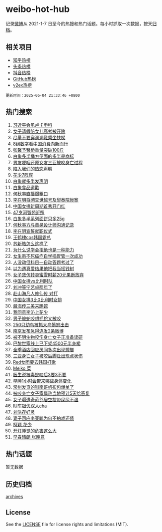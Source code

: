 # weibo-hot-hub

记录[微博](https://www.weibo.com)从 2021-1-7 日至今的热搜和热门话题。每小时抓取一次数据，按天[归档](archives)。

## 相关项目

- [知乎热榜](https://github.com/lonnyzhang423/zhihu-hot-hub)
- [头条热榜](https://github.com/lonnyzhang423/toutiao-hot-hub)
- [抖音热榜](https://github.com/lonnyzhang423/douyin-hot-hub)
- [GitHub热榜](https://github.com/lonnyzhang423/github-hot-hub)
- [v2ex热榜](https://github.com/lonnyzhang423/v2ex-hot-hub)


`更新时间：2025-06-04 21:33:46 +0800`

## 热门搜索

1. [习近平会见卢卡申科](https://m.weibo.cn/search?containerid=100103type%3D1%26t%3D10%26q%3D%23%E4%B9%A0%E8%BF%91%E5%B9%B3%E4%BC%9A%E8%A7%81%E5%8D%A2%E5%8D%A1%E7%94%B3%E7%A7%91%23&stream_entry_id=51&isnewpage=1&extparam=seat%3D1%26c_type%3D51%26q%3D%2523%25E4%25B9%25A0%25E8%25BF%2591%25E5%25B9%25B3%25E4%25BC%259A%25E8%25A7%2581%25E5%258D%25A2%25E5%258D%25A1%25E7%2594%25B3%25E7%25A7%2591%2523%26dgr%3D0%26cate%3D10103%26pos%3D0%26filter_type%3Drealtimehot%26stream_entry_id%3D51%26display_time%3D1749044024%26pre_seqid%3D17490440247590055244)
1. [女子请假陪女儿高考被开除](https://m.weibo.cn/search?containerid=100103type%3D1%26t%3D10%26q%3D%23%E5%A5%B3%E5%AD%90%E8%AF%B7%E5%81%87%E9%99%AA%E5%A5%B3%E5%84%BF%E9%AB%98%E8%80%83%E8%A2%AB%E5%BC%80%E9%99%A4%23&stream_entry_id=31&isnewpage=1&extparam=seat%3D1%26flag%3D1%26pos%3D0%26filter_type%3Drealtimehot%26c_type%3D31%26q%3D%2523%25E5%25A5%25B3%25E5%25AD%2590%25E8%25AF%25B7%25E5%2581%2587%25E9%2599%25AA%25E5%25A5%25B3%25E5%2584%25BF%25E9%25AB%2598%25E8%2580%2583%25E8%25A2%25AB%25E5%25BC%2580%25E9%2599%25A4%2523%26band_rank%3D1%26dgr%3D0%26cate%3D5001%26realpos%3D1%26lcate%3D5001%26stream_entry_id%3D31%26display_time%3D1749044024%26pre_seqid%3D17490440247590055244)
1. [尽量不要穿洞洞鞋乘坐扶梯](https://m.weibo.cn/search?containerid=100103type%3D1%26t%3D10%26q%3D%E5%B0%BD%E9%87%8F%E4%B8%8D%E8%A6%81%E7%A9%BF%E6%B4%9E%E6%B4%9E%E9%9E%8B%E4%B9%98%E5%9D%90%E6%89%B6%E6%A2%AF&stream_entry_id=31&isnewpage=1&extparam=seat%3D1%26flag%3D2%26pos%3D1%26filter_type%3Drealtimehot%26c_type%3D31%26q%3D%25E5%25B0%25BD%25E9%2587%258F%25E4%25B8%258D%25E8%25A6%2581%25E7%25A9%25BF%25E6%25B4%259E%25E6%25B4%259E%25E9%259E%258B%25E4%25B9%2598%25E5%259D%2590%25E6%2589%25B6%25E6%25A2%25AF%26band_rank%3D2%26dgr%3D0%26cate%3D5001%26realpos%3D2%26lcate%3D5001%26stream_entry_id%3D31%26display_time%3D1749044024%26pre_seqid%3D17490440247590055244)
1. [8组数字看中国消费向新而行](https://m.weibo.cn/search?containerid=100103type%3D1%26t%3D10%26q%3D%238%E7%BB%84%E6%95%B0%E5%AD%97%E7%9C%8B%E4%B8%AD%E5%9B%BD%E6%B6%88%E8%B4%B9%E5%90%91%E6%96%B0%E8%80%8C%E8%A1%8C%23&stream_entry_id=31&isnewpage=1&extparam=seat%3D1%26flag%3D0%26pos%3D2%26filter_type%3Drealtimehot%26c_type%3D31%26q%3D%25238%25E7%25BB%2584%25E6%2595%25B0%25E5%25AD%2597%25E7%259C%258B%25E4%25B8%25AD%25E5%259B%25BD%25E6%25B6%2588%25E8%25B4%25B9%25E5%2590%2591%25E6%2596%25B0%25E8%2580%258C%25E8%25A1%258C%2523%26band_rank%3D3%26dgr%3D0%26cate%3D5001%26realpos%3D3%26lcate%3D5001%26stream_entry_id%3D31%26display_time%3D1749044024%26pre_seqid%3D17490440247590055244)
1. [张馨予臀桥重量突破100斤](https://m.weibo.cn/search?containerid=100103type%3D1%26t%3D10%26q%3D%23%E5%BC%A0%E9%A6%A8%E4%BA%88%E8%87%80%E6%A1%A5%E9%87%8D%E9%87%8F%E7%AA%81%E7%A0%B4100%E6%96%A4%23&stream_entry_id=31&isnewpage=1&extparam=seat%3D1%26flag%3D1%26pos%3D3%26filter_type%3Drealtimehot%26c_type%3D31%26q%3D%2523%25E5%25BC%25A0%25E9%25A6%25A8%25E4%25BA%2588%25E8%2587%2580%25E6%25A1%25A5%25E9%2587%258D%25E9%2587%258F%25E7%25AA%2581%25E7%25A0%25B4100%25E6%2596%25A4%2523%26band_rank%3D4%26dgr%3D0%26cate%3D5001%26realpos%3D4%26lcate%3D5001%26stream_entry_id%3D31%26display_time%3D1749044024%26pre_seqid%3D17490440247590055244)
1. [白象多半桶方便面的多半是商标](https://m.weibo.cn/search?containerid=100103type%3D1%26t%3D10%26q%3D%23%E7%99%BD%E8%B1%A1%E5%A4%9A%E5%8D%8A%E6%A1%B6%E6%96%B9%E4%BE%BF%E9%9D%A2%E7%9A%84%E5%A4%9A%E5%8D%8A%E6%98%AF%E5%95%86%E6%A0%87%23&stream_entry_id=31&isnewpage=1&extparam=seat%3D1%26flag%3D0%26pos%3D4%26filter_type%3Drealtimehot%26c_type%3D31%26q%3D%2523%25E7%2599%25BD%25E8%25B1%25A1%25E5%25A4%259A%25E5%258D%258A%25E6%25A1%25B6%25E6%2596%25B9%25E4%25BE%25BF%25E9%259D%25A2%25E7%259A%2584%25E5%25A4%259A%25E5%258D%258A%25E6%2598%25AF%25E5%2595%2586%25E6%25A0%2587%2523%26band_rank%3D5%26dgr%3D0%26cate%3D5001%26realpos%3D5%26lcate%3D5001%26stream_entry_id%3D31%26display_time%3D1749044024%26pre_seqid%3D17490440247590055244)
1. [男友哽咽还原女友三亚被咬身亡过程](https://m.weibo.cn/search?containerid=100103type%3D1%26t%3D10%26q%3D%23%E7%94%B7%E5%8F%8B%E5%93%BD%E5%92%BD%E8%BF%98%E5%8E%9F%E5%A5%B3%E5%8F%8B%E4%B8%89%E4%BA%9A%E8%A2%AB%E5%92%AC%E8%BA%AB%E4%BA%A1%E8%BF%87%E7%A8%8B%23&stream_entry_id=31&isnewpage=1&extparam=seat%3D1%26flag%3D2%26pos%3D5%26filter_type%3Drealtimehot%26c_type%3D31%26q%3D%2523%25E7%2594%25B7%25E5%258F%258B%25E5%2593%25BD%25E5%2592%25BD%25E8%25BF%2598%25E5%258E%259F%25E5%25A5%25B3%25E5%258F%258B%25E4%25B8%2589%25E4%25BA%259A%25E8%25A2%25AB%25E5%2592%25AC%25E8%25BA%25AB%25E4%25BA%25A1%25E8%25BF%2587%25E7%25A8%258B%2523%26band_rank%3D6%26dgr%3D0%26cate%3D5001%26realpos%3D6%26lcate%3D5001%26stream_entry_id%3D31%26display_time%3D1749044024%26pre_seqid%3D17490440247590055244)
1. [陷入我们的热恋声明](https://m.weibo.cn/search?containerid=100103type%3D1%26t%3D10%26q%3D%E9%99%B7%E5%85%A5%E6%88%91%E4%BB%AC%E7%9A%84%E7%83%AD%E6%81%8B%E5%A3%B0%E6%98%8E&stream_entry_id=31&isnewpage=1&extparam=seat%3D1%26flag%3D1%26pos%3D6%26filter_type%3Drealtimehot%26c_type%3D31%26q%3D%25E9%2599%25B7%25E5%2585%25A5%25E6%2588%2591%25E4%25BB%25AC%25E7%259A%2584%25E7%2583%25AD%25E6%2581%258B%25E5%25A3%25B0%25E6%2598%258E%26band_rank%3D7%26dgr%3D0%26cate%3D5001%26realpos%3D7%26lcate%3D5001%26stream_entry_id%3D31%26display_time%3D1749044024%26pre_seqid%3D17490440247590055244)
1. [花少7阵容](https://m.weibo.cn/search?containerid=100103type%3D1%26t%3D10%26q%3D%E8%8A%B1%E5%B0%917%E9%98%B5%E5%AE%B9&stream_entry_id=31&isnewpage=1&extparam=seat%3D1%26flag%3D2%26pos%3D7%26filter_type%3Drealtimehot%26c_type%3D31%26q%3D%25E8%258A%25B1%25E5%25B0%25917%25E9%2598%25B5%25E5%25AE%25B9%26band_rank%3D8%26dgr%3D0%26cate%3D5001%26realpos%3D8%26lcate%3D5001%26stream_entry_id%3D31%26display_time%3D1749044024%26pre_seqid%3D17490440247590055244)
1. [白象就多半发声明](https://m.weibo.cn/search?containerid=100103type%3D1%26t%3D10%26q%3D%23%E7%99%BD%E8%B1%A1%E5%B0%B1%E5%A4%9A%E5%8D%8A%E5%8F%91%E5%A3%B0%E6%98%8E%23&stream_entry_id=31&isnewpage=1&extparam=seat%3D1%26flag%3D1%26pos%3D8%26filter_type%3Drealtimehot%26c_type%3D31%26q%3D%2523%25E7%2599%25BD%25E8%25B1%25A1%25E5%25B0%25B1%25E5%25A4%259A%25E5%258D%258A%25E5%258F%2591%25E5%25A3%25B0%25E6%2598%258E%2523%26band_rank%3D9%26dgr%3D0%26cate%3D5001%26realpos%3D9%26lcate%3D5001%26stream_entry_id%3D31%26display_time%3D1749044024%26pre_seqid%3D17490440247590055244)
1. [白象食品道歉](https://m.weibo.cn/search?containerid=100103type%3D1%26t%3D10%26q%3D%23%E7%99%BD%E8%B1%A1%E9%A3%9F%E5%93%81%E9%81%93%E6%AD%89%23&stream_entry_id=31&isnewpage=1&extparam=seat%3D1%26flag%3D1%26pos%3D9%26filter_type%3Drealtimehot%26c_type%3D31%26q%3D%2523%25E7%2599%25BD%25E8%25B1%25A1%25E9%25A3%259F%25E5%2593%2581%25E9%2581%2593%25E6%25AD%2589%2523%26band_rank%3D10%26dgr%3D0%26cate%3D5001%26realpos%3D10%26lcate%3D5001%26stream_entry_id%3D31%26display_time%3D1749044024%26pre_seqid%3D17490440247590055244)
1. [何秋亊直播爆粗口](https://m.weibo.cn/search?containerid=100103type%3D1%26t%3D10%26q%3D%23%E4%BD%95%E7%A7%8B%E4%BA%8A%E7%9B%B4%E6%92%AD%E7%88%86%E7%B2%97%E5%8F%A3%23&stream_entry_id=31&isnewpage=1&extparam=seat%3D1%26flag%3D1%26pos%3D10%26filter_type%3Drealtimehot%26c_type%3D31%26q%3D%2523%25E4%25BD%2595%25E7%25A7%258B%25E4%25BA%258A%25E7%259B%25B4%25E6%2592%25AD%25E7%2588%2586%25E7%25B2%2597%25E5%258F%25A3%2523%26band_rank%3D11%26dgr%3D0%26cate%3D5001%26realpos%3D11%26lcate%3D5001%26stream_entry_id%3D31%26display_time%3D1749044024%26pre_seqid%3D17490440247590055244)
1. [李在明将彻查世越号及梨泰院惨案](https://m.weibo.cn/search?containerid=100103type%3D1%26t%3D10%26q%3D%23%E6%9D%8E%E5%9C%A8%E6%98%8E%E5%B0%86%E5%BD%BB%E6%9F%A5%E4%B8%96%E8%B6%8A%E5%8F%B7%E5%8F%8A%E6%A2%A8%E6%B3%B0%E9%99%A2%E6%83%A8%E6%A1%88%23&stream_entry_id=31&isnewpage=1&extparam=seat%3D1%26flag%3D0%26pos%3D11%26filter_type%3Drealtimehot%26c_type%3D31%26q%3D%2523%25E6%259D%258E%25E5%259C%25A8%25E6%2598%258E%25E5%25B0%2586%25E5%25BD%25BB%25E6%259F%25A5%25E4%25B8%2596%25E8%25B6%258A%25E5%258F%25B7%25E5%258F%258A%25E6%25A2%25A8%25E6%25B3%25B0%25E9%2599%25A2%25E6%2583%25A8%25E6%25A1%2588%2523%26band_rank%3D12%26dgr%3D0%26cate%3D5001%26realpos%3D12%26lcate%3D5001%26stream_entry_id%3D31%26display_time%3D1749044024%26pre_seqid%3D17490440247590055244)
1. [中国女排新周期首秀开门红](https://m.weibo.cn/search?containerid=100103type%3D1%26t%3D10%26q%3D%23%E4%B8%AD%E5%9B%BD%E5%A5%B3%E6%8E%92%E6%96%B0%E5%91%A8%E6%9C%9F%E9%A6%96%E7%A7%80%E5%BC%80%E9%97%A8%E7%BA%A2%23&stream_entry_id=31&isnewpage=1&extparam=seat%3D1%26flag%3D1%26pos%3D12%26filter_type%3Drealtimehot%26c_type%3D31%26q%3D%2523%25E4%25B8%25AD%25E5%259B%25BD%25E5%25A5%25B3%25E6%258E%2592%25E6%2596%25B0%25E5%2591%25A8%25E6%259C%259F%25E9%25A6%2596%25E7%25A7%2580%25E5%25BC%2580%25E9%2597%25A8%25E7%25BA%25A2%2523%26band_rank%3D13%26dgr%3D0%26cate%3D5001%26realpos%3D13%26lcate%3D5001%26stream_entry_id%3D31%26display_time%3D1749044024%26pre_seqid%3D17490440247590055244)
1. [47岁河智苑近照](https://m.weibo.cn/search?containerid=100103type%3D1%26t%3D10%26q%3D%2347%E5%B2%81%E6%B2%B3%E6%99%BA%E8%8B%91%E8%BF%91%E7%85%A7%23&stream_entry_id=31&isnewpage=1&extparam=seat%3D1%26flag%3D1%26pos%3D13%26filter_type%3Drealtimehot%26c_type%3D31%26q%3D%252347%25E5%25B2%2581%25E6%25B2%25B3%25E6%2599%25BA%25E8%258B%2591%25E8%25BF%2591%25E7%2585%25A7%2523%26band_rank%3D14%26dgr%3D0%26cate%3D5001%26realpos%3D14%26lcate%3D5001%26stream_entry_id%3D31%26display_time%3D1749044024%26pre_seqid%3D17490440247590055244)
1. [白象多半系列面饼只多25g](https://m.weibo.cn/search?containerid=100103type%3D1%26t%3D10%26q%3D%23%E7%99%BD%E8%B1%A1%E5%A4%9A%E5%8D%8A%E7%B3%BB%E5%88%97%E9%9D%A2%E9%A5%BC%E5%8F%AA%E5%A4%9A25g%23&stream_entry_id=31&isnewpage=1&extparam=seat%3D1%26flag%3D0%26pos%3D14%26filter_type%3Drealtimehot%26c_type%3D31%26q%3D%2523%25E7%2599%25BD%25E8%25B1%25A1%25E5%25A4%259A%25E5%258D%258A%25E7%25B3%25BB%25E5%2588%2597%25E9%259D%25A2%25E9%25A5%25BC%25E5%258F%25AA%25E5%25A4%259A25g%2523%26band_rank%3D15%26dgr%3D0%26cate%3D5001%26realpos%3D15%26lcate%3D5001%26stream_entry_id%3D31%26display_time%3D1749044024%26pre_seqid%3D17490440247590055244)
1. [何秋亊方与章昊设计师沟通记录](https://m.weibo.cn/search?containerid=100103type%3D1%26t%3D10%26q%3D%23%E4%BD%95%E7%A7%8B%E4%BA%8A%E6%96%B9%E4%B8%8E%E7%AB%A0%E6%98%8A%E8%AE%BE%E8%AE%A1%E5%B8%88%E6%B2%9F%E9%80%9A%E8%AE%B0%E5%BD%95%23&stream_entry_id=31&isnewpage=1&extparam=seat%3D1%26flag%3D0%26pos%3D15%26filter_type%3Drealtimehot%26c_type%3D31%26q%3D%2523%25E4%25BD%2595%25E7%25A7%258B%25E4%25BA%258A%25E6%2596%25B9%25E4%25B8%258E%25E7%25AB%25A0%25E6%2598%258A%25E8%25AE%25BE%25E8%25AE%25A1%25E5%25B8%2588%25E6%25B2%259F%25E9%2580%259A%25E8%25AE%25B0%25E5%25BD%2595%2523%26band_rank%3D16%26dgr%3D0%26cate%3D5001%26realpos%3D16%26lcate%3D5001%26stream_entry_id%3D31%26display_time%3D1749044024%26pre_seqid%3D17490440247590055244)
1. [李在明宣誓就职仪式](https://m.weibo.cn/search?containerid=100103type%3D1%26t%3D10%26q%3D%23%E6%9D%8E%E5%9C%A8%E6%98%8E%E5%AE%A3%E8%AA%93%E5%B0%B1%E8%81%8C%E4%BB%AA%E5%BC%8F%23&stream_entry_id=31&isnewpage=1&extparam=seat%3D1%26flag%3D0%26pos%3D16%26filter_type%3Drealtimehot%26c_type%3D31%26q%3D%2523%25E6%259D%258E%25E5%259C%25A8%25E6%2598%258E%25E5%25AE%25A3%25E8%25AA%2593%25E5%25B0%25B1%25E8%2581%258C%25E4%25BB%25AA%25E5%25BC%258F%2523%26band_rank%3D17%26dgr%3D0%26cate%3D5001%26realpos%3D17%26lcate%3D5001%26stream_entry_id%3D31%26display_time%3D1749044024%26pre_seqid%3D17490440247590055244)
1. [王鹤棣cos韩国霸总](https://m.weibo.cn/search?containerid=100103type%3D1%26t%3D10%26q%3D%E7%8E%8B%E9%B9%A4%E6%A3%A3cos%E9%9F%A9%E5%9B%BD%E9%9C%B8%E6%80%BB&stream_entry_id=31&isnewpage=1&extparam=seat%3D1%26flag%3D0%26pos%3D17%26filter_type%3Drealtimehot%26c_type%3D31%26q%3D%25E7%258E%258B%25E9%25B9%25A4%25E6%25A3%25A3cos%25E9%259F%25A9%25E5%259B%25BD%25E9%259C%25B8%25E6%2580%25BB%26band_rank%3D18%26dgr%3D0%26cate%3D5001%26realpos%3D18%26lcate%3D5001%26stream_entry_id%3D31%26display_time%3D1749044024%26pre_seqid%3D17490440247590055244)
1. [苏新皓怎么这样了](https://m.weibo.cn/search?containerid=100103type%3D1%26t%3D10%26q%3D%E8%8B%8F%E6%96%B0%E7%9A%93%E6%80%8E%E4%B9%88%E8%BF%99%E6%A0%B7%E4%BA%86&stream_entry_id=31&isnewpage=1&extparam=seat%3D1%26flag%3D0%26pos%3D18%26filter_type%3Drealtimehot%26c_type%3D31%26q%3D%25E8%258B%258F%25E6%2596%25B0%25E7%259A%2593%25E6%2580%258E%25E4%25B9%2588%25E8%25BF%2599%25E6%25A0%25B7%25E4%25BA%2586%26band_rank%3D19%26dgr%3D0%26cate%3D5001%26realpos%3D19%26lcate%3D5001%26stream_entry_id%3D31%26display_time%3D1749044024%26pre_seqid%3D17490440247590055244)
1. [为什么说学会拒绝也是一种能力](https://m.weibo.cn/search?containerid=100103type%3D1%26t%3D10%26q%3D%E4%B8%BA%E4%BB%80%E4%B9%88%E8%AF%B4%E5%AD%A6%E4%BC%9A%E6%8B%92%E7%BB%9D%E4%B9%9F%E6%98%AF%E4%B8%80%E7%A7%8D%E8%83%BD%E5%8A%9B&stream_entry_id=31&isnewpage=1&extparam=seat%3D1%26flag%3D1%26is_ai_ask%3D1%26pos%3D19%26filter_type%3Drealtimehot%26c_type%3D31%26q%3D%25E4%25B8%25BA%25E4%25BB%2580%25E4%25B9%2588%25E8%25AF%25B4%25E5%25AD%25A6%25E4%25BC%259A%25E6%258B%2592%25E7%25BB%259D%25E4%25B9%259F%25E6%2598%25AF%25E4%25B8%2580%25E7%25A7%258D%25E8%2583%25BD%25E5%258A%259B%26band_rank%3D20%26dgr%3D0%26cate%3D5001%26realpos%3D20%26lcate%3D5001%26stream_entry_id%3D31%26display_time%3D1749044024%26pre_seqid%3D17490440247590055244)
1. [女生患不死癌症自学插胃管一次成功](https://m.weibo.cn/search?containerid=100103type%3D1%26t%3D10%26q%3D%23%E5%A5%B3%E7%94%9F%E6%82%A3%E4%B8%8D%E6%AD%BB%E7%99%8C%E7%97%87%E8%87%AA%E5%AD%A6%E6%8F%92%E8%83%83%E7%AE%A1%E4%B8%80%E6%AC%A1%E6%88%90%E5%8A%9F%23&stream_entry_id=31&isnewpage=1&extparam=seat%3D1%26flag%3D1%26pos%3D20%26filter_type%3Drealtimehot%26c_type%3D31%26q%3D%2523%25E5%25A5%25B3%25E7%2594%259F%25E6%2582%25A3%25E4%25B8%258D%25E6%25AD%25BB%25E7%2599%258C%25E7%2597%2587%25E8%2587%25AA%25E5%25AD%25A6%25E6%258F%2592%25E8%2583%2583%25E7%25AE%25A1%25E4%25B8%2580%25E6%25AC%25A1%25E6%2588%2590%25E5%258A%259F%2523%26band_rank%3D21%26dgr%3D0%26cate%3D5001%26realpos%3D21%26lcate%3D5001%26stream_entry_id%3D31%26display_time%3D1749044024%26pre_seqid%3D17490440247590055244)
1. [人没动但科目一自动答题考过了](https://m.weibo.cn/search?containerid=100103type%3D1%26t%3D10%26q%3D%23%E4%BA%BA%E6%B2%A1%E5%8A%A8%E4%BD%86%E7%A7%91%E7%9B%AE%E4%B8%80%E8%87%AA%E5%8A%A8%E7%AD%94%E9%A2%98%E8%80%83%E8%BF%87%E4%BA%86%23&stream_entry_id=31&isnewpage=1&extparam=seat%3D1%26flag%3D1%26pos%3D21%26filter_type%3Drealtimehot%26c_type%3D31%26q%3D%2523%25E4%25BA%25BA%25E6%25B2%25A1%25E5%258A%25A8%25E4%25BD%2586%25E7%25A7%2591%25E7%259B%25AE%25E4%25B8%2580%25E8%2587%25AA%25E5%258A%25A8%25E7%25AD%2594%25E9%25A2%2598%25E8%2580%2583%25E8%25BF%2587%25E4%25BA%2586%2523%26band_rank%3D22%26dgr%3D0%26cate%3D5001%26realpos%3D22%26lcate%3D5001%26stream_entry_id%3D31%26display_time%3D1749044024%26pre_seqid%3D17490440247590055244)
1. [以为遇真爱结果他把我当摇钱树](https://m.weibo.cn/search?containerid=100103type%3D1%26t%3D10%26q%3D%23%E4%BB%A5%E4%B8%BA%E9%81%87%E7%9C%9F%E7%88%B1%E7%BB%93%E6%9E%9C%E4%BB%96%E6%8A%8A%E6%88%91%E5%BD%93%E6%91%87%E9%92%B1%E6%A0%91%23&stream_entry_id=31&isnewpage=1&extparam=seat%3D1%26flag%3D1%26pos%3D22%26filter_type%3Drealtimehot%26c_type%3D31%26q%3D%2523%25E4%25BB%25A5%25E4%25B8%25BA%25E9%2581%2587%25E7%259C%259F%25E7%2588%25B1%25E7%25BB%2593%25E6%259E%259C%25E4%25BB%2596%25E6%258A%258A%25E6%2588%2591%25E5%25BD%2593%25E6%2591%2587%25E9%2592%25B1%25E6%25A0%2591%2523%26band_rank%3D23%26dgr%3D0%26cate%3D5001%26realpos%3D23%26lcate%3D5001%26stream_entry_id%3D31%26display_time%3D1749044024%26pre_seqid%3D17490440247590055244)
1. [女子效仿转卖蜜雪时薪20元果断放弃](https://m.weibo.cn/search?containerid=100103type%3D1%26t%3D10%26q%3D%23%E5%A5%B3%E5%AD%90%E6%95%88%E4%BB%BF%E8%BD%AC%E5%8D%96%E8%9C%9C%E9%9B%AA%E6%97%B6%E8%96%AA20%E5%85%83%E6%9E%9C%E6%96%AD%E6%94%BE%E5%BC%83%23&stream_entry_id=31&isnewpage=1&extparam=seat%3D1%26flag%3D0%26pos%3D23%26filter_type%3Drealtimehot%26c_type%3D31%26q%3D%2523%25E5%25A5%25B3%25E5%25AD%2590%25E6%2595%2588%25E4%25BB%25BF%25E8%25BD%25AC%25E5%258D%2596%25E8%259C%259C%25E9%259B%25AA%25E6%2597%25B6%25E8%2596%25AA20%25E5%2585%2583%25E6%259E%259C%25E6%2596%25AD%25E6%2594%25BE%25E5%25BC%2583%2523%26band_rank%3D24%26dgr%3D0%26cate%3D5001%26realpos%3D24%26lcate%3D5001%26stream_entry_id%3D31%26display_time%3D1749044024%26pre_seqid%3D17490440247590055244)
1. [中国女排vs比利时队](https://m.weibo.cn/search?containerid=100103type%3D1%26t%3D10%26q%3D%23%E4%B8%AD%E5%9B%BD%E5%A5%B3%E6%8E%92vs%E6%AF%94%E5%88%A9%E6%97%B6%E9%98%9F%23&stream_entry_id=31&isnewpage=1&extparam=seat%3D1%26flag%3D0%26pos%3D24%26filter_type%3Drealtimehot%26c_type%3D31%26q%3D%2523%25E4%25B8%25AD%25E5%259B%25BD%25E5%25A5%25B3%25E6%258E%2592vs%25E6%25AF%2594%25E5%2588%25A9%25E6%2597%25B6%25E9%2598%259F%2523%26band_rank%3D25%26dgr%3D0%26cate%3D5001%26realpos%3D25%26lcate%3D5001%26stream_entry_id%3D31%26display_time%3D1749044024%26pre_seqid%3D17490440247590055244)
1. [刘冲等宁艺卓两年了](https://m.weibo.cn/search?containerid=100103type%3D1%26t%3D10%26q%3D%23%E5%88%98%E5%86%B2%E7%AD%89%E5%AE%81%E8%89%BA%E5%8D%93%E4%B8%A4%E5%B9%B4%E4%BA%86%23&stream_entry_id=31&isnewpage=1&extparam=seat%3D1%26flag%3D0%26pos%3D25%26filter_type%3Drealtimehot%26c_type%3D31%26q%3D%2523%25E5%2588%2598%25E5%2586%25B2%25E7%25AD%2589%25E5%25AE%2581%25E8%2589%25BA%25E5%258D%2593%25E4%25B8%25A4%25E5%25B9%25B4%25E4%25BA%2586%2523%26band_rank%3D26%26dgr%3D0%26cate%3D5001%26realpos%3D26%26lcate%3D5001%26stream_entry_id%3D31%26display_time%3D1749044024%26pre_seqid%3D17490440247590055244)
1. [赴山海凡人修仙传 对打](https://m.weibo.cn/search?containerid=100103type%3D1%26t%3D10%26q%3D%E8%B5%B4%E5%B1%B1%E6%B5%B7%E5%87%A1%E4%BA%BA%E4%BF%AE%E4%BB%99%E4%BC%A0+%E5%AF%B9%E6%89%93&stream_entry_id=31&isnewpage=1&extparam=seat%3D1%26flag%3D0%26pos%3D26%26filter_type%3Drealtimehot%26c_type%3D31%26q%3D%25E8%25B5%25B4%25E5%25B1%25B1%25E6%25B5%25B7%25E5%2587%25A1%25E4%25BA%25BA%25E4%25BF%25AE%25E4%25BB%2599%25E4%25BC%25A0%2520%25E5%25AF%25B9%25E6%2589%2593%26band_rank%3D27%26dgr%3D0%26cate%3D5001%26realpos%3D27%26lcate%3D5001%26stream_entry_id%3D31%26display_time%3D1749044024%26pre_seqid%3D17490440247590055244)
1. [中国女排3比0比利时女排](https://m.weibo.cn/search?containerid=100103type%3D1%26t%3D10%26q%3D%23%E4%B8%AD%E5%9B%BD%E5%A5%B3%E6%8E%923%E6%AF%940%E6%AF%94%E5%88%A9%E6%97%B6%E5%A5%B3%E6%8E%92%23&stream_entry_id=31&isnewpage=1&extparam=seat%3D1%26flag%3D1%26pos%3D27%26filter_type%3Drealtimehot%26c_type%3D31%26q%3D%2523%25E4%25B8%25AD%25E5%259B%25BD%25E5%25A5%25B3%25E6%258E%25923%25E6%25AF%25940%25E6%25AF%2594%25E5%2588%25A9%25E6%2597%25B6%25E5%25A5%25B3%25E6%258E%2592%2523%26band_rank%3D28%26dgr%3D0%26cate%3D5001%26realpos%3D28%26lcate%3D5001%26stream_entry_id%3D31%26display_time%3D1749044024%26pre_seqid%3D17490440247590055244)
1. [藏海传三美来踢馆](https://m.weibo.cn/search?containerid=100103type%3D1%26t%3D10%26q%3D%E8%97%8F%E6%B5%B7%E4%BC%A0%E4%B8%89%E7%BE%8E%E6%9D%A5%E8%B8%A2%E9%A6%86&stream_entry_id=31&isnewpage=1&extparam=seat%3D1%26flag%3D0%26pos%3D28%26filter_type%3Drealtimehot%26c_type%3D31%26q%3D%25E8%2597%258F%25E6%25B5%25B7%25E4%25BC%25A0%25E4%25B8%2589%25E7%25BE%258E%25E6%259D%25A5%25E8%25B8%25A2%25E9%25A6%2586%26band_rank%3D29%26dgr%3D0%26cate%3D5001%26realpos%3D29%26lcate%3D5001%26stream_entry_id%3D31%26display_time%3D1749044024%26pre_seqid%3D17490440247590055244)
1. [我同意李沁上花少](https://m.weibo.cn/search?containerid=100103type%3D1%26t%3D10%26q%3D%E6%88%91%E5%90%8C%E6%84%8F%E6%9D%8E%E6%B2%81%E4%B8%8A%E8%8A%B1%E5%B0%91&stream_entry_id=31&isnewpage=1&extparam=seat%3D1%26flag%3D1%26pos%3D29%26filter_type%3Drealtimehot%26c_type%3D31%26q%3D%25E6%2588%2591%25E5%2590%258C%25E6%2584%258F%25E6%259D%258E%25E6%25B2%2581%25E4%25B8%258A%25E8%258A%25B1%25E5%25B0%2591%26band_rank%3D30%26dgr%3D0%26cate%3D5001%26realpos%3D30%26lcate%3D5001%26stream_entry_id%3D31%26display_time%3D1749044024%26pre_seqid%3D17490440247590055244)
1. [男子被蛇咬想抓蛇又被咬](https://m.weibo.cn/search?containerid=100103type%3D1%26t%3D10%26q%3D%23%E7%94%B7%E5%AD%90%E8%A2%AB%E8%9B%87%E5%92%AC%E6%83%B3%E6%8A%93%E8%9B%87%E5%8F%88%E8%A2%AB%E5%92%AC%23&stream_entry_id=31&isnewpage=1&extparam=seat%3D1%26flag%3D1%26pos%3D30%26filter_type%3Drealtimehot%26c_type%3D31%26q%3D%2523%25E7%2594%25B7%25E5%25AD%2590%25E8%25A2%25AB%25E8%259B%2587%25E5%2592%25AC%25E6%2583%25B3%25E6%258A%2593%25E8%259B%2587%25E5%258F%2588%25E8%25A2%25AB%25E5%2592%25AC%2523%26band_rank%3D31%26dgr%3D0%26cate%3D5001%26realpos%3D31%26lcate%3D5001%26stream_entry_id%3D31%26display_time%3D1749044024%26pre_seqid%3D17490440247590055244)
1. [250只幼鸟被抓大鸟愤怒出击](https://m.weibo.cn/search?containerid=100103type%3D1%26t%3D10%26q%3D%23250%E5%8F%AA%E5%B9%BC%E9%B8%9F%E8%A2%AB%E6%8A%93%E5%A4%A7%E9%B8%9F%E6%84%A4%E6%80%92%E5%87%BA%E5%87%BB%23&stream_entry_id=31&isnewpage=1&extparam=seat%3D1%26flag%3D1%26pos%3D31%26filter_type%3Drealtimehot%26c_type%3D31%26q%3D%2523250%25E5%258F%25AA%25E5%25B9%25BC%25E9%25B8%259F%25E8%25A2%25AB%25E6%258A%2593%25E5%25A4%25A7%25E9%25B8%259F%25E6%2584%25A4%25E6%2580%2592%25E5%2587%25BA%25E5%2587%25BB%2523%26band_rank%3D32%26dgr%3D0%26cate%3D5001%26realpos%3D32%26lcate%3D5001%26stream_entry_id%3D31%26display_time%3D1749044024%26pre_seqid%3D17490440247590055244)
1. [南京发布急得连发2条微博](https://m.weibo.cn/search?containerid=100103type%3D1%26t%3D10%26q%3D%23%E5%8D%97%E4%BA%AC%E5%8F%91%E5%B8%83%E6%80%A5%E5%BE%97%E8%BF%9E%E5%8F%912%E6%9D%A1%E5%BE%AE%E5%8D%9A%23&stream_entry_id=31&isnewpage=1&extparam=seat%3D1%26flag%3D1%26pos%3D32%26filter_type%3Drealtimehot%26c_type%3D31%26q%3D%2523%25E5%258D%2597%25E4%25BA%25AC%25E5%258F%2591%25E5%25B8%2583%25E6%2580%25A5%25E5%25BE%2597%25E8%25BF%259E%25E5%258F%25912%25E6%259D%25A1%25E5%25BE%25AE%25E5%258D%259A%2523%26band_rank%3D33%26dgr%3D0%26cate%3D5001%26realpos%3D33%26lcate%3D5001%26stream_entry_id%3D31%26display_time%3D1749044024%26pre_seqid%3D17490440247590055244)
1. [被不明生物咬伤身亡女子正准备读研](https://m.weibo.cn/search?containerid=100103type%3D1%26t%3D10%26q%3D%23%E8%A2%AB%E4%B8%8D%E6%98%8E%E7%94%9F%E7%89%A9%E5%92%AC%E4%BC%A4%E8%BA%AB%E4%BA%A1%E5%A5%B3%E5%AD%90%E6%AD%A3%E5%87%86%E5%A4%87%E8%AF%BB%E7%A0%94%23&stream_entry_id=31&isnewpage=1&extparam=seat%3D1%26flag%3D0%26pos%3D33%26filter_type%3Drealtimehot%26c_type%3D31%26q%3D%2523%25E8%25A2%25AB%25E4%25B8%258D%25E6%2598%258E%25E7%2594%259F%25E7%2589%25A9%25E5%2592%25AC%25E4%25BC%25A4%25E8%25BA%25AB%25E4%25BA%25A1%25E5%25A5%25B3%25E5%25AD%2590%25E6%25AD%25A3%25E5%2587%2586%25E5%25A4%2587%25E8%25AF%25BB%25E7%25A0%2594%2523%26band_rank%3D34%26dgr%3D0%26cate%3D5001%26realpos%3D34%26lcate%3D5001%26stream_entry_id%3D31%26display_time%3D1749044024%26pre_seqid%3D17490440247590055244)
1. [巴黎世家线上已下架4500元半身裙](https://m.weibo.cn/search?containerid=100103type%3D1%26t%3D10%26q%3D%23%E5%B7%B4%E9%BB%8E%E4%B8%96%E5%AE%B6%E7%BA%BF%E4%B8%8A%E5%B7%B2%E4%B8%8B%E6%9E%B64500%E5%85%83%E5%8D%8A%E8%BA%AB%E8%A3%99%23&stream_entry_id=31&isnewpage=1&extparam=seat%3D1%26flag%3D0%26pos%3D34%26filter_type%3Drealtimehot%26c_type%3D31%26q%3D%2523%25E5%25B7%25B4%25E9%25BB%258E%25E4%25B8%2596%25E5%25AE%25B6%25E7%25BA%25BF%25E4%25B8%258A%25E5%25B7%25B2%25E4%25B8%258B%25E6%259E%25B64500%25E5%2585%2583%25E5%258D%258A%25E8%25BA%25AB%25E8%25A3%2599%2523%26band_rank%3D35%26dgr%3D0%26cate%3D5001%26realpos%3D35%26lcate%3D5001%26stream_entry_id%3D31%26display_time%3D1749044024%26pre_seqid%3D17490440247590055244)
1. [全季酒店回应房间多次出现蟑螂](https://m.weibo.cn/search?containerid=100103type%3D1%26t%3D10%26q%3D%23%E5%85%A8%E5%AD%A3%E9%85%92%E5%BA%97%E5%9B%9E%E5%BA%94%E6%88%BF%E9%97%B4%E5%A4%9A%E6%AC%A1%E5%87%BA%E7%8E%B0%E8%9F%91%E8%9E%82%23&stream_entry_id=31&isnewpage=1&extparam=seat%3D1%26flag%3D1%26pos%3D35%26filter_type%3Drealtimehot%26c_type%3D31%26q%3D%2523%25E5%2585%25A8%25E5%25AD%25A3%25E9%2585%2592%25E5%25BA%2597%25E5%259B%259E%25E5%25BA%2594%25E6%2588%25BF%25E9%2597%25B4%25E5%25A4%259A%25E6%25AC%25A1%25E5%2587%25BA%25E7%258E%25B0%25E8%259F%2591%25E8%259E%2582%2523%26band_rank%3D36%26dgr%3D0%26cate%3D5001%26realpos%3D36%26lcate%3D5001%26stream_entry_id%3D31%26display_time%3D1749044024%26pre_seqid%3D17490440247590055244)
1. [三亚身亡女子被咬后脚趾出现点状伤](https://m.weibo.cn/search?containerid=100103type%3D1%26t%3D10%26q%3D%23%E4%B8%89%E4%BA%9A%E8%BA%AB%E4%BA%A1%E5%A5%B3%E5%AD%90%E8%A2%AB%E5%92%AC%E5%90%8E%E8%84%9A%E8%B6%BE%E5%87%BA%E7%8E%B0%E7%82%B9%E7%8A%B6%E4%BC%A4%23&stream_entry_id=31&isnewpage=1&extparam=seat%3D1%26flag%3D1%26pos%3D36%26filter_type%3Drealtimehot%26c_type%3D31%26q%3D%2523%25E4%25B8%2589%25E4%25BA%259A%25E8%25BA%25AB%25E4%25BA%25A1%25E5%25A5%25B3%25E5%25AD%2590%25E8%25A2%25AB%25E5%2592%25AC%25E5%2590%258E%25E8%2584%259A%25E8%25B6%25BE%25E5%2587%25BA%25E7%258E%25B0%25E7%2582%25B9%25E7%258A%25B6%25E4%25BC%25A4%2523%26band_rank%3D37%26dgr%3D0%26cate%3D5001%26realpos%3D37%26lcate%3D5001%26stream_entry_id%3D31%26display_time%3D1749044024%26pre_seqid%3D17490440247590055244)
1. [Red女团要去韩国打歌](https://m.weibo.cn/search?containerid=100103type%3D1%26t%3D10%26q%3D%23Red%E5%A5%B3%E5%9B%A2%E8%A6%81%E5%8E%BB%E9%9F%A9%E5%9B%BD%E6%89%93%E6%AD%8C%23&stream_entry_id=31&isnewpage=1&extparam=seat%3D1%26flag%3D1%26pos%3D37%26filter_type%3Drealtimehot%26c_type%3D31%26q%3D%2523Red%25E5%25A5%25B3%25E5%259B%25A2%25E8%25A6%2581%25E5%258E%25BB%25E9%259F%25A9%25E5%259B%25BD%25E6%2589%2593%25E6%25AD%258C%2523%26band_rank%3D38%26dgr%3D0%26cate%3D5001%26realpos%3D38%26lcate%3D5001%26stream_entry_id%3D31%26display_time%3D1749044024%26pre_seqid%3D17490440247590055244)
1. [Meiko 菜](https://m.weibo.cn/search?containerid=100103type%3D1%26t%3D10%26q%3DMeiko+%E8%8F%9C&stream_entry_id=31&isnewpage=1&extparam=seat%3D1%26flag%3D1%26pos%3D38%26filter_type%3Drealtimehot%26c_type%3D31%26q%3DMeiko%2520%25E8%258F%259C%26band_rank%3D39%26dgr%3D0%26cate%3D5001%26realpos%3D39%26lcate%3D5001%26stream_entry_id%3D31%26display_time%3D1749044024%26pre_seqid%3D17490440247590055244)
1. [医生说被毒蛇咬后3要3不要](https://m.weibo.cn/search?containerid=100103type%3D1%26t%3D10%26q%3D%23%E5%8C%BB%E7%94%9F%E8%AF%B4%E8%A2%AB%E6%AF%92%E8%9B%87%E5%92%AC%E5%90%8E3%E8%A6%813%E4%B8%8D%E8%A6%81%23&stream_entry_id=31&isnewpage=1&extparam=seat%3D1%26flag%3D1%26pos%3D39%26filter_type%3Drealtimehot%26c_type%3D31%26q%3D%2523%25E5%258C%25BB%25E7%2594%259F%25E8%25AF%25B4%25E8%25A2%25AB%25E6%25AF%2592%25E8%259B%2587%25E5%2592%25AC%25E5%2590%258E3%25E8%25A6%25813%25E4%25B8%258D%25E8%25A6%2581%2523%26band_rank%3D40%26dgr%3D0%26cate%3D5001%26realpos%3D40%26lcate%3D5001%26stream_entry_id%3D31%26display_time%3D1749044024%26pre_seqid%3D17490440247590055244)
1. [早睡1小时会带来哪些身体变化](https://m.weibo.cn/search?containerid=100103type%3D1%26t%3D10%26q%3D%E6%97%A9%E7%9D%A11%E5%B0%8F%E6%97%B6%E4%BC%9A%E5%B8%A6%E6%9D%A5%E5%93%AA%E4%BA%9B%E8%BA%AB%E4%BD%93%E5%8F%98%E5%8C%96&stream_entry_id=31&isnewpage=1&extparam=seat%3D1%26flag%3D1%26is_ai_ask%3D1%26pos%3D40%26filter_type%3Drealtimehot%26c_type%3D31%26q%3D%25E6%2597%25A9%25E7%259D%25A11%25E5%25B0%258F%25E6%2597%25B6%25E4%25BC%259A%25E5%25B8%25A6%25E6%259D%25A5%25E5%2593%25AA%25E4%25BA%259B%25E8%25BA%25AB%25E4%25BD%2593%25E5%258F%2598%25E5%258C%2596%26band_rank%3D41%26dgr%3D0%26cate%3D5001%26realpos%3D41%26lcate%3D5001%26stream_entry_id%3D31%26display_time%3D1749044024%26pre_seqid%3D17490440247590055244)
1. [常州发货的叫南哥帆布包爆单了](https://m.weibo.cn/search?containerid=100103type%3D1%26t%3D10%26q%3D%23%E5%B8%B8%E5%B7%9E%E5%8F%91%E8%B4%A7%E7%9A%84%E5%8F%AB%E5%8D%97%E5%93%A5%E5%B8%86%E5%B8%83%E5%8C%85%E7%88%86%E5%8D%95%E4%BA%86%23&stream_entry_id=31&isnewpage=1&extparam=seat%3D1%26flag%3D1%26pos%3D41%26filter_type%3Drealtimehot%26c_type%3D31%26q%3D%2523%25E5%25B8%25B8%25E5%25B7%259E%25E5%258F%2591%25E8%25B4%25A7%25E7%259A%2584%25E5%258F%25AB%25E5%258D%2597%25E5%2593%25A5%25E5%25B8%2586%25E5%25B8%2583%25E5%258C%2585%25E7%2588%2586%25E5%258D%2595%25E4%25BA%2586%2523%26band_rank%3D42%26dgr%3D0%26cate%3D5001%26realpos%3D42%26lcate%3D5001%26stream_entry_id%3D31%26display_time%3D1749044024%26pre_seqid%3D17490440247590055244)
1. [被咬身亡女子家属称当地预计5天给答复](https://m.weibo.cn/search?containerid=100103type%3D1%26t%3D10%26q%3D%23%E8%A2%AB%E5%92%AC%E8%BA%AB%E4%BA%A1%E5%A5%B3%E5%AD%90%E5%AE%B6%E5%B1%9E%E7%A7%B0%E5%BD%93%E5%9C%B0%E9%A2%84%E8%AE%A15%E5%A4%A9%E7%BB%99%E7%AD%94%E5%A4%8D%23&stream_entry_id=31&isnewpage=1&extparam=seat%3D1%26flag%3D0%26pos%3D42%26filter_type%3Drealtimehot%26c_type%3D31%26q%3D%2523%25E8%25A2%25AB%25E5%2592%25AC%25E8%25BA%25AB%25E4%25BA%25A1%25E5%25A5%25B3%25E5%25AD%2590%25E5%25AE%25B6%25E5%25B1%259E%25E7%25A7%25B0%25E5%25BD%2593%25E5%259C%25B0%25E9%25A2%2584%25E8%25AE%25A15%25E5%25A4%25A9%25E7%25BB%2599%25E7%25AD%2594%25E5%25A4%258D%2523%26band_rank%3D43%26dgr%3D0%26cate%3D5001%26realpos%3D43%26lcate%3D5001%26stream_entry_id%3D31%26display_time%3D1749044024%26pre_seqid%3D17490440247590055244)
1. [女子曝遭奇葩邻居空投带屎尿不湿](https://m.weibo.cn/search?containerid=100103type%3D1%26t%3D10%26q%3D%23%E5%A5%B3%E5%AD%90%E6%9B%9D%E9%81%AD%E5%A5%87%E8%91%A9%E9%82%BB%E5%B1%85%E7%A9%BA%E6%8A%95%E5%B8%A6%E5%B1%8E%E5%B0%BF%E4%B8%8D%E6%B9%BF%23&stream_entry_id=31&isnewpage=1&extparam=seat%3D1%26flag%3D1%26pos%3D43%26filter_type%3Drealtimehot%26c_type%3D31%26q%3D%2523%25E5%25A5%25B3%25E5%25AD%2590%25E6%259B%259D%25E9%2581%25AD%25E5%25A5%2587%25E8%2591%25A9%25E9%2582%25BB%25E5%25B1%2585%25E7%25A9%25BA%25E6%258A%2595%25E5%25B8%25A6%25E5%25B1%258E%25E5%25B0%25BF%25E4%25B8%258D%25E6%25B9%25BF%2523%26band_rank%3D44%26dgr%3D0%26cate%3D5001%26realpos%3D44%26lcate%3D5001%26stream_entry_id%3D31%26display_time%3D1749044024%26pre_seqid%3D17490440247590055244)
1. [IU车银优双人cha](https://m.weibo.cn/search?containerid=100103type%3D1%26t%3D10%26q%3D%23IU%E8%BD%A6%E9%93%B6%E4%BC%98%E5%8F%8C%E4%BA%BAcha%23&stream_entry_id=31&isnewpage=1&extparam=seat%3D1%26flag%3D0%26pos%3D44%26filter_type%3Drealtimehot%26c_type%3D31%26q%3D%2523IU%25E8%25BD%25A6%25E9%2593%25B6%25E4%25BC%2598%25E5%258F%258C%25E4%25BA%25BAcha%2523%26band_rank%3D45%26dgr%3D0%26cate%3D5001%26realpos%3D45%26lcate%3D5001%26stream_entry_id%3D31%26display_time%3D1749044024%26pre_seqid%3D17490440247590055244)
1. [刘浩存好灵](https://m.weibo.cn/search?containerid=100103type%3D1%26t%3D10%26q%3D%E5%88%98%E6%B5%A9%E5%AD%98%E5%A5%BD%E7%81%B5&stream_entry_id=31&isnewpage=1&extparam=seat%3D1%26flag%3D1%26pos%3D45%26filter_type%3Drealtimehot%26c_type%3D31%26q%3D%25E5%2588%2598%25E6%25B5%25A9%25E5%25AD%2598%25E5%25A5%25BD%25E7%2581%25B5%26band_rank%3D46%26dgr%3D0%26cate%3D5001%26realpos%3D46%26lcate%3D5001%26stream_entry_id%3D31%26display_time%3D1749044024%26pre_seqid%3D17490440247590055244)
1. [妻子回应李亚鹏为何不拍戏还债](https://m.weibo.cn/search?containerid=100103type%3D1%26t%3D10%26q%3D%23%E5%A6%BB%E5%AD%90%E5%9B%9E%E5%BA%94%E6%9D%8E%E4%BA%9A%E9%B9%8F%E4%B8%BA%E4%BD%95%E4%B8%8D%E6%8B%8D%E6%88%8F%E8%BF%98%E5%80%BA%23&stream_entry_id=31&isnewpage=1&extparam=seat%3D1%26flag%3D0%26pos%3D46%26filter_type%3Drealtimehot%26c_type%3D31%26q%3D%2523%25E5%25A6%25BB%25E5%25AD%2590%25E5%259B%259E%25E5%25BA%2594%25E6%259D%258E%25E4%25BA%259A%25E9%25B9%258F%25E4%25B8%25BA%25E4%25BD%2595%25E4%25B8%258D%25E6%258B%258D%25E6%2588%258F%25E8%25BF%2598%25E5%2580%25BA%2523%26band_rank%3D47%26dgr%3D0%26cate%3D5001%26realpos%3D47%26lcate%3D5001%26stream_entry_id%3D31%26display_time%3D1749044024%26pre_seqid%3D17490440247590055244)
1. [柯颖 花少](https://m.weibo.cn/search?containerid=100103type%3D1%26t%3D10%26q%3D%E6%9F%AF%E9%A2%96+%E8%8A%B1%E5%B0%91&stream_entry_id=31&isnewpage=1&extparam=seat%3D1%26flag%3D0%26pos%3D47%26filter_type%3Drealtimehot%26c_type%3D31%26q%3D%25E6%259F%25AF%25E9%25A2%2596%2520%25E8%258A%25B1%25E5%25B0%2591%26band_rank%3D48%26dgr%3D0%26cate%3D5001%26realpos%3D48%26lcate%3D5001%26stream_entry_id%3D31%26display_time%3D1749044024%26pre_seqid%3D17490440247590055244)
1. [开灯睡觉的危害这么大](https://m.weibo.cn/search?containerid=100103type%3D1%26t%3D10%26q%3D%E5%BC%80%E7%81%AF%E7%9D%A1%E8%A7%89%E7%9A%84%E5%8D%B1%E5%AE%B3%E8%BF%99%E4%B9%88%E5%A4%A7&stream_entry_id=31&isnewpage=1&extparam=seat%3D1%26flag%3D1%26pos%3D48%26filter_type%3Drealtimehot%26c_type%3D31%26q%3D%25E5%25BC%2580%25E7%2581%25AF%25E7%259D%25A1%25E8%25A7%2589%25E7%259A%2584%25E5%258D%25B1%25E5%25AE%25B3%25E8%25BF%2599%25E4%25B9%2588%25E5%25A4%25A7%26band_rank%3D49%26dgr%3D0%26cate%3D5001%26realpos%3D49%26lcate%3D5001%26stream_entry_id%3D31%26display_time%3D1749044024%26pre_seqid%3D17490440247590055244)
1. [早春晴朗 张晚意](https://m.weibo.cn/search?containerid=100103type%3D1%26t%3D10%26q%3D%E6%97%A9%E6%98%A5%E6%99%B4%E6%9C%97+%E5%BC%A0%E6%99%9A%E6%84%8F&stream_entry_id=31&isnewpage=1&extparam=seat%3D1%26flag%3D1%26pos%3D49%26filter_type%3Drealtimehot%26c_type%3D31%26q%3D%25E6%2597%25A9%25E6%2598%25A5%25E6%2599%25B4%25E6%259C%2597%2520%25E5%25BC%25A0%25E6%2599%259A%25E6%2584%258F%26band_rank%3D50%26dgr%3D0%26cate%3D5001%26realpos%3D50%26lcate%3D5001%26stream_entry_id%3D31%26display_time%3D1749044024%26pre_seqid%3D17490440247590055244)

## 热门话题

暂无数据

## 历史归档

[archives](archives)

## License

See the [LICENSE](LICENSE) file for license rights and limitations (MIT).
